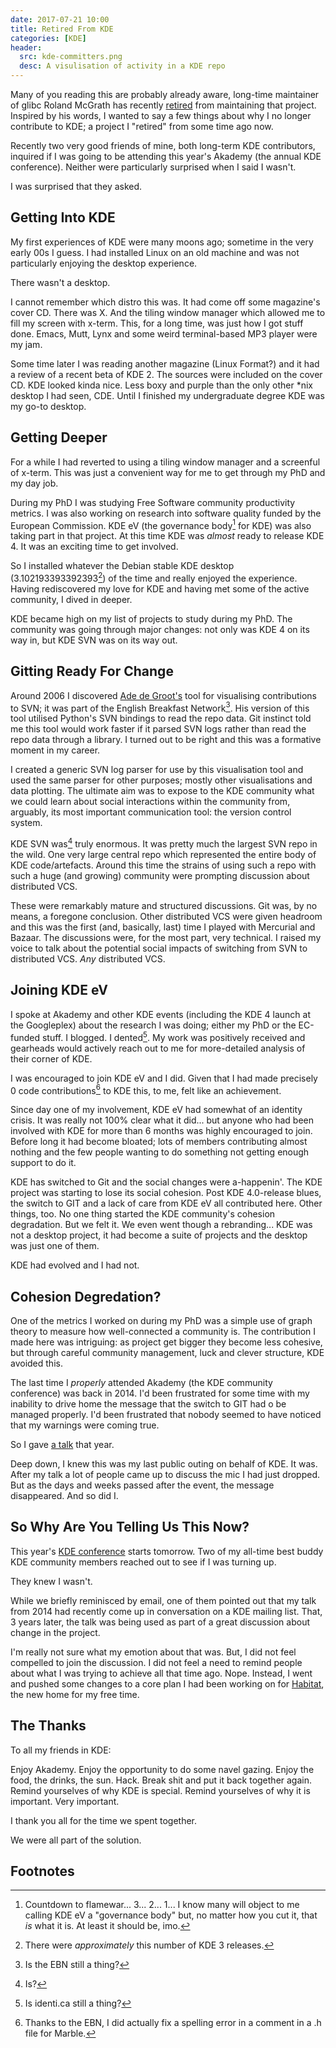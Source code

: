 ```yaml
---
date: 2017-07-21 10:00
title: Retired From KDE
categories: [KDE]
header:
  src: kde-committers.png
  desc: A visulisation of activity in a KDE repo
---
```

Many of you reading this are probably already aware, long-time
maintainer of glibc Roland McGrath has recently
[retired](https://www.theregister.co.uk/2017/07/10/glibc_maintainer_roland_mcgrath_steps_down/)
from maintaining that project. Inspired by his words, I wanted to say
a few things about why I no longer contribute to KDE; a project I
"retired" from some time ago now.

Recently two very good friends of mine, both long-term KDE
contributors, inquired if I was going to be attending this year's
Akademy (the annual KDE conference). Neither were particularly
surprised when I said I wasn't.

I was surprised that they asked.

## Getting Into KDE

My first experiences of KDE were many moons ago; sometime in the very
early 00s I guess. I had installed Linux on an old machine and was not
particularly enjoying the desktop experience.

There wasn't a desktop.

I cannot remember which distro this was. It had come off some
magazine's cover CD. There was X. And the tiling window manager which
allowed me to fill my screen with x-term. This, for a long time, was
just how I got stuff done. Emacs, Mutt, Lynx and some weird
terminal-based MP3 player were my jam.

Some time later I was reading another magazine (Linux Format?) and it
had a review of a recent beta of KDE 2. The sources were included on
the cover CD. KDE looked kinda nice. Less boxy and purple than the
only other *nix desktop I had seen, CDE. Until I finished my
undergraduate degree KDE was my go-to desktop.

## Getting Deeper

For a while I had reverted to using a tiling window manager and a
screenful of x-term. This was just a convenient way for me to get
through my PhD and my day job.

During my PhD I was studying Free Software community productivity
metrics. I was also working on research into software quality funded
by the European Commission. KDE eV (the governance body[^1] for KDE)
was also taking part in that project. At this time KDE was _almost_
ready to release KDE 4. It was an exciting time to get involved.

So I installed whatever the Debian stable KDE desktop
(3.102193393392393[^2]) of the time and really enjoyed the
experience. Having rediscovered my love for KDE and having met some of
the active community, I dived in deeper.

KDE became high on my list of projects to study during my PhD. The
community was going through major changes: not only was KDE 4 on its
way in, but KDE SVN was on its way out.

## Gitting Ready For Change

Around 2006 I discovered [Ade de
Groot's](https://en.wikipedia.org/wiki/Adriaan_de_Groot_(software_developer))
tool for visualising contributions to SVN; it was part of the English
Breakfast Network[^3]. His version of this tool utilised Python's SVN
bindings to read the repo data. Git instinct told me this tool would
work faster if it parsed SVN logs rather than read the repo data
through a library. I turned out to be right and this was a formative
moment in my career.

I created a generic SVN log parser for use by this visualisation tool
and used the same parser for other purposes; mostly other
visualisations and data plotting. The ultimate aim was to expose to
the KDE community what we could learn about social interactions within
the community from, arguably, its most important communication tool:
the version control system.

KDE SVN was[^4] truly enormous. It was pretty much the largest SVN
repo in the wild. One very large central repo which represented the
entire body of KDE code/artefacts. Around this time the strains of
using such a repo with such a huge (and growing) community were
prompting discussion about distributed VCS.

These were remarkably mature and structured discussions. Git was, by
no means, a foregone conclusion. Other distributed VCS were given
headroom and this was the first (and, basically, last) time I played
with Mercurial and Bazaar. The discussions were, for the most part,
very technical. I raised my voice to talk about the potential social
impacts of switching from SVN to distributed VCS. _Any_ distributed
VCS.

## Joining KDE eV

I spoke at Akademy and other KDE events (including the KDE 4 launch at
the Googleplex) about the research I was doing; either my PhD or the
EC-funded stuff. I blogged. I dented[^5]. My work was positively
received and gearheads would actively reach out to me for
more-detailed analysis of their corner of KDE.

I was encouraged to join KDE eV and I did. Given that I had made
precisely 0 code contributions[^6] to KDE this, to me, felt like an
achievement.

Since day one of my involvement, KDE eV had somewhat of an identity
crisis. It was really not 100% clear what it did... but anyone who
had been involved with KDE for more than 6 months was highly
encouraged to join. Before long it had become bloated; lots of members
contributing almost nothing and the few people wanting to do something
not getting enough support to do it.

KDE has switched to Git and the social changes were a-happenin'. The
KDE project was starting to lose its social cohesion. Post KDE
4.0-release blues, the switch to GIT and a lack of care from KDE eV
all contributed here. Other things, too. No one thing started the KDE
community's cohesion degradation. But we felt it. We even went though
a rebranding... KDE was not a desktop project, it had become a suite
of projects and the desktop was just one of them.

KDE had evolved and I had not.

## Cohesion Degredation?

One of the metrics I worked on during my PhD was a simple use of graph
theory to measure how well-connected a community is. The contribution
I made here was intriguing: as project get bigger they become less
cohesive, but through careful community management, luck and clever
structure, KDE avoided this. 

The last time I _properly_ attended Akademy (the KDE community
conference) was back in 2014. I'd been frustrated for some time with
my inability to drive home the message that the switch to GIT had o be
managed properly. I'd been frustrated that nobody seemed to have
noticed that my warnings were coming true.

So I gave [a
talk](https://conf.kde.org/en/Akademy2014/public/events/167) that
year.

Deep down, I knew this was my last public outing on behalf of KDE. It
was. After my talk a lot of people came up to discuss the mic I had
just dropped. But as the days and weeks passed after the event, the
message disappeared. And so did I.

## So Why Are You Telling Us This Now?

This year's [KDE conference](https://akademy.kde.org/2017) starts
tomorrow. Two of my all-time best buddy KDE community members reached
out to see if I was turning up.

They knew I wasn't.

While we briefly reminisced by email, one of them pointed out that my
talk from 2014 had recently come up in conversation on a KDE mailing
list. That, 3 years later, the talk was being used as part of a great
discussion about change in the project.

I'm really not sure what my emotion about that was. But, I did not
feel compelled to join the discussion. I did not feel a need to remind
people about what I was trying to achieve all that time
ago. Nope. Instead, I went and pushed some changes to a core plan I
had been working on for [Habitat](https://habitat.sh), the new home
for my free time.

## The Thanks

To all my friends in KDE:

Enjoy Akademy. Enjoy the opportunity to do some navel gazing. Enjoy
the food, the drinks, the sun. Hack. Break shit and put it back
together again. Remind yourselves of why KDE is special. Remind
yourselves of why it is important. Very important.

I thank you all for the time we spent together.

We were all part of the solution.

## Footnotes

[^1]: Countdown to flamewar... 3... 2... 1... I know many will object to me calling KDE eV a "governance body" but, no matter how you cut it, that _is_ what it is. At least it should be, imo.
[^2]: There were _approximately_ this number of KDE 3 releases.
[^3]: Is the EBN still a thing?
[^4]: Is?
[^5]: Is identi.ca still a thing?
[^6]: Thanks to the EBN, I did actually fix a spelling error in a comment in a .h file for Marble[^7].
[^7]: This makes me a true C++ h4xX0r, right?
